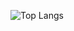 
 ![Top Langs](https://github-readme-stats.vercel.app/api/top-langs/?username=AKiranB&theme=tokyonight)

